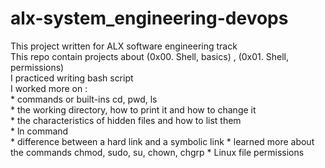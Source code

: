 # alx-system_engineering-devops
 This project written for ALX software engineering track <br>
 This repo contain projects about (0x00. Shell, basics) , (0x01. Shell, permissions) <br>
 I practiced writing bash script <br>
 I worked more on : <br>
                  * commands or built-ins cd, pwd, ls<br>
                  * the working directory, how to print it and how to change it<br>
                  * the characteristics of hidden files and how to list them<br>
                  * ln command<br>
                  * difference between a hard link and a symbolic link
                  * learned more about the commands chmod, sudo, su, chown, chgrp
                  * Linux file permissions
